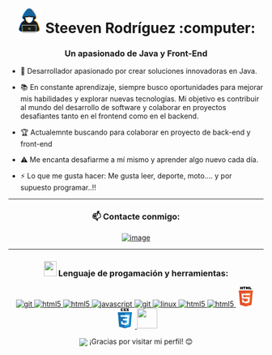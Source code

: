<h1 align="center"><picture><img src = "https://github.com/0xAbdulKhalid/0xAbdulKhalid/raw/main/assets/mdImages/about_me.gif" width = 50px></picture>  Steeven Rodríguez :computer:</h1>
<h3 align="center">Un apasionado de Java y Front-End </h3>

- 🚀 Desarrollador apasionado por crear soluciones innovadoras en Java. 
- 📚 En constante aprendizaje, siempre busco oportunidades para mejorar mis habilidades y explorar nuevas tecnologías. Mi objetivo es contribuir al mundo del desarrollo de software y colaborar en proyectos desafiantes tanto en el frontend como en el backend.
- :trophy: Actualemnte buscando para colaborar en proyecto de back-end y front-end
- :warning: Me encanta desafiarme a mí mismo y aprender algo nuevo cada día.

- ⚡ Lo que me gusta hacer: Me gusta leer, deporte, moto.... y por supuesto programar..!!

<hr>

<h3 align="center">📫 Contacte conmigo:</h3>
<div align="center">

[![image](https://img.shields.io/badge/LinkedIn-0077B5?style=for-the-badge&logo=linkedin&logoColor=white)](https://www.linkedin.com/in/steeven-rodr%C3%ADguez-zhunio/)

  
</div>
<hr>
<h3 align="center"><img src="https://media2.giphy.com/media/QssGEmpkyEOhBCb7e1/giphy.gif?cid=ecf05e47a0n3gi1bfqntqmob8g9aid1oyj2wr3ds3mg700bl&rid=giphy.gif" width ="25" height="30"/> Lenguaje de progamación y herramientas:</h3>

<p align="center"> 
  <a href="https://git-scm.com/" target="_blank"> 
   <img src="https://www.vectorlogo.zone/logos/java/java-horizontal.svg" alt="git" width="70" height="40"/> 
  </a>
  <a href="https://www.w3.org/html/" target="_blank"> 
    <img src="https://www.vectorlogo.zone/logos/springio/springio-ar21.svg" alt="html5" width="70" height="40"/> 
  </a>
   <a href="https://www.w3.org/html/" target="_blank"> 
    <img src="https://www.vectorlogo.zone/logos/dotnet/dotnet-ar21.svg" alt="html5" width="70" height="40"/> 
  </a>
  <a href="https://developer.mozilla.org/en-US/docs/Web/JavaScript" target="_blank"> 
    <img src="https://www.vectorlogo.zone/logos/mysql/mysql-official.svg" alt="javascript" width="40" height="40"/> 
  </a> 
    <a href="https://git-scm.com/" target="_blank"> 
    <img src="https://www.vectorlogo.zone/logos/git-scm/git-scm-icon.svg" alt="git" width="50" height="40"/> 
  </a>
    <a href="https://www.linux.org/" target="_blank"> 
    <img src="https://www.vectorlogo.zone/logos/angular/angular-icon.svg" alt="linux" width="40" height="40"/> 
  </a> 
   <a href="https://www.w3.org/html/" target="_blank"> 
    <img src="https://www.vectorlogo.zone/logos/reactjs/reactjs-ar21.svg" alt="html5" width="70" height="40"/> 
  </a>
  <a href="https://www.w3.org/html/" target="_blank"> 
    <img src="https://www.vectorlogo.zone/logos/typescriptlang/typescriptlang-icon.svg" alt="html5" width="50" height="40"/> 
  </a>
  <a href="https://www.w3.org/html/" target="_blank"> 
    <img src="https://raw.githubusercontent.com/devicons/devicon/master/icons/html5/html5-original-wordmark.svg" alt="html5" width="40" height="40"/> 
  </a>
  <a href="https://www.w3schools.com/css/" target="_blank"> 
    <img src="https://raw.githubusercontent.com/devicons/devicon/master/icons/css3/css3-original-wordmark.svg" alt="css3" width="40" height="40"/> 
  </a> 
   <a  target="_blank"> 
    <img src="https://www.vectorlogo.zone/logos/getpostman/getpostman-icon.svg" width="40" height="40"/> 
  </a> 
</p>
<p align= "center">
  <img align="center" src="https://github.com/7oSkaaa/7oSkaaa/blob/main/Images/Right_Side.gif?raw=true" width = 250px>
  ¡Gracias por visitar mi perfil! 😊
</p>

